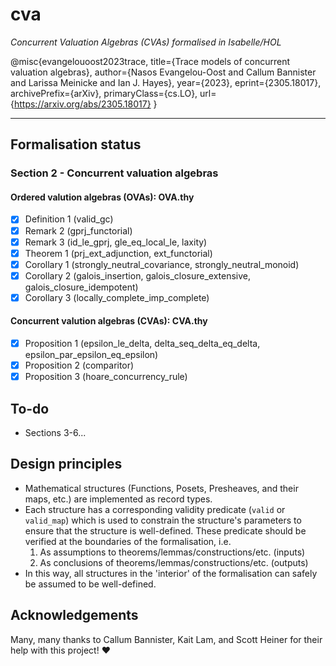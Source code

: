 # cva

_Concurrent Valuation Algebras (CVAs) formalised in Isabelle/HOL_

@misc{evangelouoost2023trace,
      title={Trace models of concurrent valuation algebras},
      author={Nasos Evangelou-Oost and Callum Bannister and Larissa Meinicke and Ian J. Hayes},
      year={2023},
      eprint={2305.18017},
      archivePrefix={arXiv},
      primaryClass={cs.LO},
      url={<https://arxiv.org/abs/2305.18017}>
}

---

## Formalisation status

### Section 2 - Concurrent valuation algebras

#### Ordered valution algebras (OVAs): OVA.thy

- [x] Definition 1 (valid_gc)
- [x] Remark 2 (gprj_functorial)
- [x] Remark 3 (id_le_gprj, gle_eq_local_le, laxity)
- [x] Theorem 1 (prj_ext_adjunction, ext_functorial)
- [x] Corollary 1 (strongly_neutral_covariance, strongly_neutral_monoid)
- [x] Corollary 2 (galois_insertion, galois_closure_extensive, galois_closure_idempotent)
- [x] Corollary 3 (locally_complete_imp_complete)

#### Concurrent valution algebras (CVAs): CVA.thy

- [x] Proposition 1 (epsilon_le_delta, delta_seq_delta_eq_delta, epsilon_par_epsilon_eq_epsilon)
- [x] Proposition 2 (comparitor)
- [x] Proposition 3 (hoare_concurrency_rule)

## To-do

- Sections 3-6...

## Design principles

- Mathematical structures (Functions, Posets, Presheaves, and their maps, etc.) are implemented as record types.
- Each structure has a corresponding validity predicate (`valid` or `valid_map`) which is used to constrain the structure's parameters to ensure that the structure is well-defined. These predicate should be verified at the boundaries of the formalisation, i.e.
   1. As assumptions to theorems/lemmas/constructions/etc. (inputs)
   2. As conclusions of theorems/lemmas/constructions/etc. (outputs)
- In this way, all structures in the 'interior' of the formalisation can safely be assumed to be well-defined.

## Acknowledgements

Many, many thanks to Callum Bannister, Kait Lam, and Scott Heiner for their help with this project! :heart:
